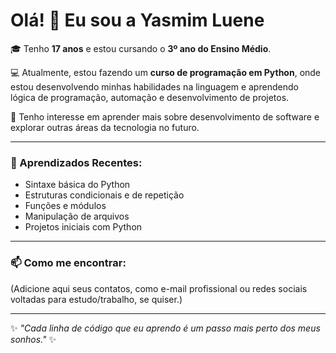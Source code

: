 # Olá! 👋 Eu sou a Yasmim Luene

🎓 Tenho **17 anos** e estou cursando o **3º ano do Ensino Médio**.

💻 Atualmente, estou fazendo um **curso de programação em Python**, onde estou desenvolvendo minhas habilidades na linguagem e aprendendo lógica de programação, automação e desenvolvimento de projetos.

🚀 Tenho interesse em aprender mais sobre desenvolvimento de software e explorar outras áreas da tecnologia no futuro.

---

### 🌱 Aprendizados Recentes:
- Sintaxe básica do Python
- Estruturas condicionais e de repetição
- Funções e módulos
- Manipulação de arquivos
- Projetos iniciais com Python

---

### 📫 Como me encontrar:
(Adicione aqui seus contatos, como e-mail profissional ou redes sociais voltadas para estudo/trabalho, se quiser.)

---

✨ _"Cada linha de código que eu aprendo é um passo mais perto dos meus sonhos."_ ✨

